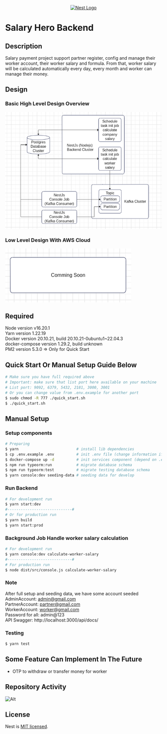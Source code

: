 <p align="center">
  <a href="http://nestjs.com/" target="blank"><img src="https://nestjs.com/img/logo-small.svg" width="120" alt="Nest Logo" /></a>
</p>

[circleci-image]: https://img.shields.io/circleci/build/github/nestjs/nest/master?token=abc123def456
[circleci-url]: https://circleci.com/gh/nestjs/nest

# Salary Hero Backend

## Description

Salary payment project support partner register, config and manage their worker account, 
their worker salary and formula. From that, worker salary will be calculated
automatically every day, every month and worker can manage 
their money.

## Design
### Basic High Level Design Overview
![alt text](https://github.com/matthew-nguyen-20032023/salary-hero-backend/blob/dev/docs/images/overview-system/high-level-design.png?raw=true)
### Low Level Design With AWS Cloud
![alt text](https://github.com/matthew-nguyen-20032023/salary-hero-backend/blob/dev/docs/images/overview-system/low-level-design-with-aws-cloud.png?raw=true)

## Required
Node version v16.20.1 <br />
Yarn version 1.22.19 <br />
Docker version 20.10.21, build 20.10.21-0ubuntu1~22.04.3 <br/>
docker-compose version 1.29.2, build unknown <br/>
PM2 version 5.3.0 => Only for Quick Start
## Quick Start Or Manual Setup Guide Below
```bash
# Make sure you have full required above
# Important: make sure that list port here available on your machine
# List port: 9092, 6379, 5432, 2181, 3000, 3001
# Or you can change value from .env.example for another port
$ sudo chmod -R 777 ./quick_start.sh 
$ ./quick_start.sh 
```

## Manual Setup
### Setup components
```bash
# Preparing
$ yarn                          # install lib dependencies
$ cp .env.example .env          # init .env file (change information if you want to) 
$ docker-compose up -d          # init services component (depend on .env file, noted new docker version run docker compose up -d)
$ npm run typeorm:run           # migrate database schema
$ npm run typeorm:test          # migrate testing database schema
$ yarn console:dev seeding-data # seeding data for develop
```
### Run Backend
```bash
# For development run
$ yarn start:dev 
#-----------------------------#
# Or for production run
$ yarn build
$ yarn start:prod
```
### Background Job Handle worker salary calculation 
```bash
# For development run
$ yarn console:dev calculate-worker-salary
#-----------------------------#
# For production run
$ node dist/src/console.js calculate-worker-salary
```

### Note
After full setup and seeding data, we have some account seeded </br>
AdminAccount: admin@gmail.com </br>
PartnerAccount: partner@gmail.com </br>
WorkerAccount: worker@gmail.com </br>
Password for all: admin@123 </br>
API Swagger: http://localhost:3000/api/docs/

### Testing
```bash
$ yarn test
```

## Some Feature Can Implement In The Future
- OTP to withdraw or transfer money for worker

## Repository Activity
![Alt](https://repobeats.axiom.co/api/embed/1929095ae8b4fb2d5d5dbc561ad4e906db6dd2b7.svg "Repobeats analytics image")
## License

  Nest is [MIT licensed](https://github.com/nestjs/nest/blob/master/LICENSE).
